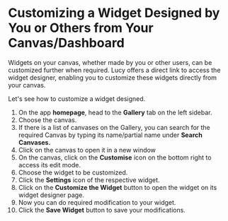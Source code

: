 # Customizing a Widget Designed by You or Others from Your Canvas/Dashboard

Widgets on your canvas, whether made by you or other users, can be customized further when required. Lucy offers a direct link to access the widget designer, enabling you to customize these widgets directly from your canvas.

Let's see how to customize a widget designed.

1. On the app **homepage**, head to the **Gallery** tab on the left sidebar.
2. Choose the canvas.
3. If there is a list of canvases on the Gallery, you can search for the required Canvas by typing its name/partial name under **Search Canvases.**
4. Click on the canvas to open it in a new window
5. On the canvas, click on the **Customise** icon on the bottom right to access its edit mode.
6. Choose the widget to be customized.
7. Click the **Settings** icon of the respective widget.
8. Click on the **Customize the Widget** button to open the widget on its widget designer page.
9. Now you can do required modification to your widget.
10. Click the **Save Widget** button to save your modifications.
